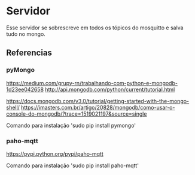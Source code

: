 # Servidor

Esse servidor se sobrescreve em todos os tópicos do mosquitto e salva tudo no mongo.

## Referencias

### pyMongo

https://medium.com/grupy-rn/trabalhando-com-python-e-mongodb-1d23ee042658
http://api.mongodb.com/python/current/tutorial.html

https://docs.mongodb.com/v3.0/tutorial/getting-started-with-the-mongo-shell/
https://imasters.com.br/artigo/20828/mongodb/como-usar-o-console-do-mongodb/?trace=1519021197&source=single

Comando para instalação
'sudo pip install pymongo'

### paho-mqtt

https://pypi.python.org/pypi/paho-mqtt

Comando para instalação
'sudo pip install paho-mqtt'
